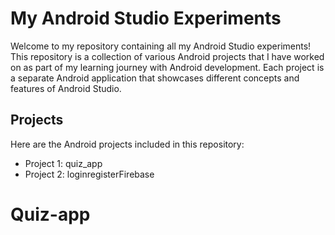 # My Android Studio Experiments

Welcome to my repository containing all my Android Studio experiments! This repository is a collection of various Android projects that I have worked on as part of my learning journey with Android development. Each project is a separate Android application that showcases different concepts and features of Android Studio.

## Projects

Here are the Android projects included in this repository:

-   Project 1: quiz_app
-   Project 2: loginregisterFirebase
# Quiz-app
